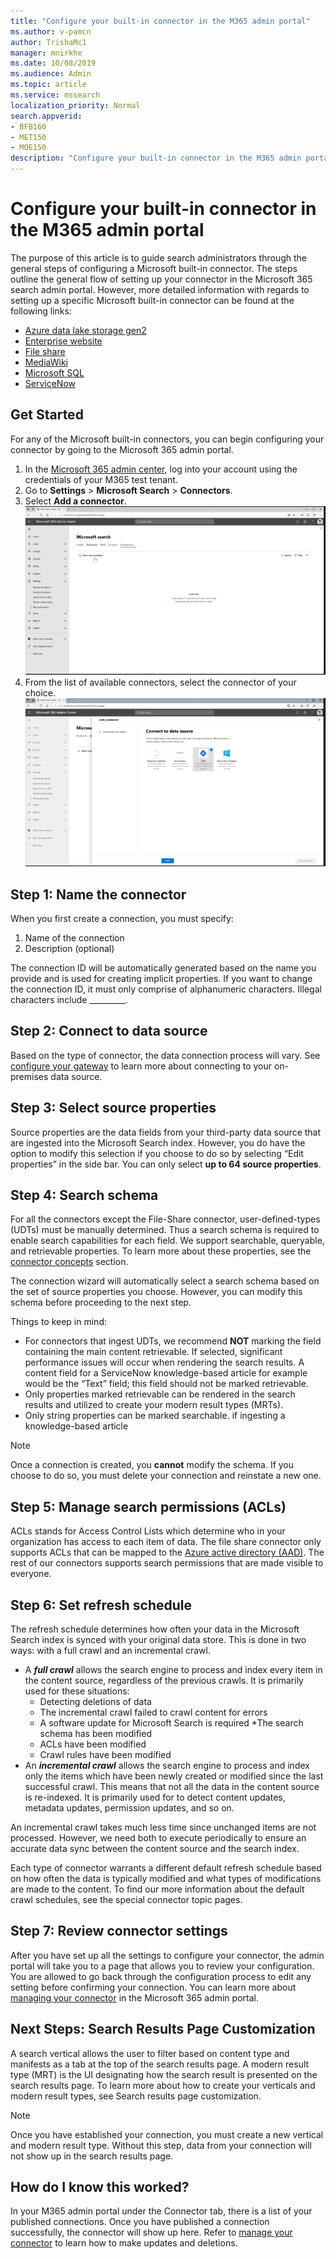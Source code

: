 ```yaml
---
title: "Configure your built-in connector in the M365 admin portal"
ms.author: v-pamcn
author: TrishaMc1
manager: mnirkhe
ms.date: 10/08/2019
ms.audience: Admin
ms.topic: article
ms.service: mssearch
localization_priority: Normal
search.appverid:
- BFB160
- MET150
- MOE150
description: "Configure your built-in connector in the M365 admin portal"
---
```


# Configure your built-in connector in the M365 admin portal

The purpose of this article is to guide search administrators through the general steps of configuring a Microsoft built-in connector. The steps outline the general flow of setting up your connector in the Microsoft 365 search admin portal. However, more detailed information with regards to setting up a specific Microsoft built-in connector can be found at the following links:

* [Azure data lake storage gen2](azure-data-lake-connector.md)
* [Enterprise website](enterprise-web-connector.md)
* [File share](file-share-connector.md)
* [MediaWiki](mediawiki-connector.md)
* [Microsoft SQL](MSSQL-connector.md)
* [ServiceNow](servicenow-connector.md)


## Get Started
For any of the Microsoft built-in connectors, you can begin configuring your connector by going to the Microsoft 365 admin portal. 

1.	In the [Microsoft 365 admin center](https://admin.microsoft.com), log into your account using the credentials of your M365 test tenant.
2.	Go to **Settings** > **Microsoft Search** > **Connectors**. 
3.	Select **Add a connector**.
![](addconnector.png)
4.	From the list of available connectors, select the connector of your choice.
![](addconnectortype.png)

## Step 1: Name the connector
When you first create a connection, you must specify:
1.	Name of the connection
2.	Description (optional)

The connection ID will be automatically generated based on the name you provide and is used for creating implicit properties. If you want to change the connection ID, it must only comprise of alphanumeric characters. Illegal characters include _________. 

## Step 2: Connect to data source
Based on the type of connector, the data connection process will vary. See [configure your gateway](configure-gateway.md) to learn more about connecting to your on-premises data source.

## Step 3: Select source properties 
Source properties are the data fields from your third-party data source that are ingested into the Microsoft Search index. However, you do have the option to modify this selection if you choose to do so by selecting “Edit properties” in the side bar. You can only select **up to 64 source properties**. 

## Step 4: Search schema
For all the connectors except the File-Share connector, user-defined-types (UDTs) must be manually determined. Thus a search schema is required to enable search capabilities for each field. We support searchable, queryable, and retrievable properties. To learn more about these properties, see the [connector concepts](connectors-concepts.md) section. 

The connection wizard will automatically select a search schema based on the set of source properties you choose. However, you can modify this schema before proceeding to the next step. 

Things to keep in mind:
* For connectors that ingest UDTs, we recommend **NOT** marking the field containing the main content retrievable. If selected, significant performance issues will occur when rendering the search results. A content field for a ServiceNow knowledge-based article for example would be the “Text” field; this field should not be marked retrievable. 
* Only properties marked retrievable can be rendered in the search results and utilized to create your modern result types (MRTs). 
* Only string properties can be marked searchable. if ingesting a knowledge-based article 

> [!NOTE]
> Once a connection is created, you **cannot** modify the schema. If you choose to do so, you must delete your connection and reinstate a new one. 

## Step 5: Manage search permissions (ACLs)
ACLs stands for Access Control Lists which determine who in your organization has access to each item of data. The file share connector only supports ACLs that can be mapped to the [Azure active directory (AAD)](https://docs.microsoft.com/en-us/azure/active-directory/). The rest of our connectors supports search permissions that are made visible to everyone.  
## Step 6: Set refresh schedule
The refresh schedule determines how often your data in the Microsoft Search index is synced with your original data store. This is done in two ways: with a full crawl and an incremental crawl.
* A **_full crawl_** allows the search engine to process and index every item in the content source, regardless of the previous crawls. It is primarily used for these situations:
    * Detecting deletions of data 
    * The incremental crawl failed to crawl content for errors
    * A software update for Microsoft Search is required
    *The search schema has been modified 
    * ACLs have been modified 
    * Crawl rules have been modified
* An **_incremental crawl_** allows the search engine to process and index only the items which have been newly created or modified since the last successful crawl. This means that not all the data in the content source is re-indexed. It is primarily used for to detect content updates, metadata updates, permission updates, and so on.

An incremental crawl takes much less time since unchanged items are not processed. However, we need both to execute periodically to ensure an accurate data sync between the content source and the search index. 

Each type of connector warrants a different default refresh schedule based on how often the data is typically modified and what types of modifications are made to the content. To find our more information about the default crawl schedules, see the special connector topic pages. 

## Step 7: Review connector settings
After you have set up all the settings to configure your connector, the admin portal will take you to a page that allows you to review your configuration. You are allowed to go back through the configuration process to edit any setting before confirming your connection. You can learn more about [managing your connector](manage-connector.md) in the Microsoft 365 admin portal.

## Next Steps: Search Results Page Customization
A search vertical allows the user to filter based on content type and manifests as a tab at the top of the search results page. A modern result type (MRT) is the UI designating how the search result is presented on the search results page. To learn more about how to create your verticals and modern result types, see Search results page customization.

> [!NOTE]
> Once you have established your connection, you must create a new vertical and modern result type. Without this step, data from your connection will not show up in the search results page.

## How do I know this worked?
In your M365 admin portal under the Connector tab, there is a list of your published connections. Once you have published a connection successfully, the connector will show up here. Refer to [manage your connector](manage-connector.md) to learn how to make updates and deletions. 

